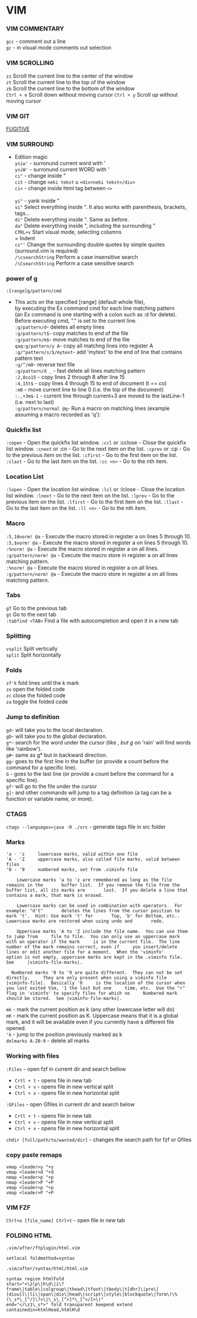 # VIM     
### VIM COMMENTARY  
`gcc` - comment out a line    
`gc` - in visual mode comments out selection    
<!-- ovo je jos jedan komentar -->
### VIM SCROLLING
  `zz` Scroll the current line to the center of the window      
  `zt` Scroll the current line to the top of the window      
  `zb` Scroll the current line to the bottom of the window      
  `Ctrl + e` Scroll down without moving cursor
  `Ctrl + y` Scroll up without moving cursor
### VIM GIT 
[FUGITIVE](https://dzx.fr/blog/introduction-to-vim-fugitive/)
### VIM SURROUND    
- Edition magic      
  `ysiw'` - surronund current word with '      
  `ysiW'` - surronund current WORD with '      
  `ci"` - change inside "      
  `cit` - change `neki tekst` u `<div>neki tekst</div>`      
  `ci<` - change inside html tag between `<>` <div style="pointer-events:none">      
  `yi"` - yank inside "    
  `vi"` Select everything inside ". It also works with parenthesis, brackets, tags…      
  `di"` Delete everything inside ". Same as before.      
  `da"` Delete everything inside ", including the surrounding "      
  `CTRL+v` Start visual mode, selecting columns      
   =<next position> Indent      
  `cs"'` Change the surrounding double quotes by simple quotes (surround.vim is required)      
  `/\csearchString` Perform a case insensitive search      
  `/\CsearchString` Perform a case sensitive search      
    
### power of g    
`:[range]g/pattern/cmd`      
- This acts on the specified [range] (default whole file),       
  by executing the Ex command cmd for each line matching pattern       
  (an Ex command is one starting with a colon such as :d for delete).      
  Before executing cmd, "." is set to the current line.      
`:g/pattern/d`- deletes all empty lines      
`:g/pattern/t$`- copy matches to end of the file      
`:g/pattern/m$`- move matches to end of the file      
`qaq:g/pattern/y A`- copy all matchng lines into register A      
`:g/^pattern/s/$/mytext`- add 'mytext' to the end of line that contains pattern text      
`:g/^/m0`- reverse text file      
`:g/pattern/d _` - fast delete all lines matching pattern      
`:2,8co15`  - copy lines 2 through 8 after line 15      
`:4,15t$`   - copy lines 4 through 15 to end of document (t == co)      
`:m0`       - move current line to line 0 (i.e. the top of the document)      
`:.,+3m$-1` - current line through current+3 are moved to the lastLine-1 (i.e. next to last)      
`:g/pattern/normal @q`- Run a macro on matching lines (example assuming a macro recorded as 'q'):      
### Quickfix list  
`:copen` - Open the quickfix list window.
`:ccl` or :cclose - Close the quickfix list window.
`:cnext` or :cn - Go to the next item on the list.
`:cprev` or :cp - Go to the previous item on the list.
`:cfirst` - Go to the first item on the list.
`:clast` - Go to the last item on the list.
`:cc <n>` - Go to the nth item.
### Location List  
`:lopen` - Open the location list window.
`:lcl` or :lclose - Close the location list window.
`:lnext` - Go to the next item on the list.
`:lprev` - Go to the previous item on the list.
`:lfirst` - Go to the first item on the list.
`:llast` - Go to the last item on the list.
`:ll <n>` - Go to the nth item.
### Macro  
`:5,10norm! @a` - Execute the macro stored in register a on lines 5 through 10.  
`:5,$norm! @a` - Execute the macro stored in register a on lines 5 through 10.  
`:%norm! @a` - Execute the macro stored in register a on all lines.  
`:g/pattern/norm! @a` - Execute the macro store in register a on all lines matching pattern.  
`:%norm! @a` - Execute the macro stored in register a on all lines.  
`:g/pattern/norm! @a` - Execute the macro store in register a on all lines matching pattern.  
  
### Tabs    
`gT` Go to the previous tab      
`gt` Go to the next tab      
`:tabfind <TAB>` Find a file with autocompletion and open it in a new tab      
    
### Splitting    
`vsplit` Split vertically      
`split` Split horizontally      
    
### Folds    
`zf'k` fold lines until the k mark      
`zo` open the folded code      
`zc` close the folded code      
`za` toggle the folded code      
    
### Jump to definition  
`gd`- will take you to the local declaration.  
`gD`- will take you to the global declaration.  
`g*`- search for the word under the cursor (like *, but g* on 'rain' will find words like 'rainbow').  
`g#`- same as g* but in backward direction.  
`gg`- goes to the first line in the buffer (or provide a count before the command for a specific line).  
`G` - goes to the last line (or provide a count before the command for a specific line).  
`gf`- will go to the file under the cursor  
`g]`- and other commands will jump to a tag definition (a tag can be a function or variable name, or more).  
  
### CTAGS  
`ctags --languages=java -R ./src` - generate tags file in src folder  
  
### Marks    
```    
'a - 'z		lowercase marks, valid within one file      
'A - 'Z		uppercase marks, also called file marks, valid between files      
'0 - '9		numbered marks, set from .viminfo file      
```    
    
`    
Lowercase marks 'a to 'z are remembered as long as the file remains in the      
buffer list.  If you remove the file from the buffer list, all its marks are      
lost.  If you delete a line that contains a mark, that mark is erased.      
`    
    
`    
Lowercase marks can be used in combination with operators.  For example: "d't"      
deletes the lines from the cursor position to mark 't'.  Hint: Use mark 't' for      
Top, 'b' for Bottom, etc..  Lowercase marks are restored when using undo and      
redo.    
`    
    
`    
Uppercase marks 'A to 'Z include the file name.  You can use them to jump from    
file to file.  You can only use an uppercase mark with an operator if the mark    
is in the current file.  The line number of the mark remains correct, even if    
you insert/delete lines or edit another file for a moment.  When the 'viminfo'    
option is not empty, uppercase marks are kept in the .viminfo file.  See    
|viminfo-file-marks|.    
`    
    
`  
Numbered marks '0 to '9 are quite different.  They can not be set directly.    
They are only present when using a viminfo file |viminfo-file|.  Basically '0    
is the location of the cursor when you last exited Vim, '1 the last but one    
time, etc.  Use the "r" flag in 'viminfo' to specify files for which no    
Numbered mark should be stored.  See |viminfo-file-marks|.    
`  
  
`mk` -  mark the current position as k (any other lowercase letter will do)    
`mK` -  mark the current position as K. Uppercase means that it is a global mark, and it will be available even if you currently have a different file opened.    
`'k` -  jump to the position previously marked as k    
`delmarks A-Z0-9` - delete all marks    

  
### Working with files  
`:Files` - open fzf in current dir and search bellow  
  - `Crtl + t` - opens file in new tab
  - `Ctrl + v` - opens file in new vertical split
  - `Ctrl + x` - opens file in new horizontal split  

`:GFiles` - open Gfiles in current dir and search below  
  - `Crtl + t` - opens file in new tab
  - `Ctrl + v` - opens file in new vertical split
  - `Ctrl + x` - opens file in new horizontal split  

`chdir [full/path/to/wanted/dir]` - changes the search path for fzf or Gfiles  
    
### copy paste remaps    
`vmap <leader>y "+y`    
`vmap <leader>d "+d`    
`nmap <leader>p "+p`    
`nmap <leader>P "+P`    
`vmap <leader>p "+p`    
`vmap <leader>P "+P`    
    
### VIM FZF  
`Ctrl+o [file_name] Ctrl+t` - open file in new tab  
  
### FOLDING HTML 
`.vim/after/ftplugin/html.vim`

```
setlocal foldmethod=syntax
```

`.vim/after/syntax/html/html.vim`

```
syntax region htmlFold
start="<\z(p\|h\d\|i\?frame\|table\|colgroup\|thead\|tfoot\|tbody\|t[dhr]\|pre\|[diou]l\|li\|span\|div\|head\|script\|style\|blockquote\|form\)\%(\_s*\_[^/]\?>\|\_s\_[^>]*\_[^>/]>\)"
end="</\z1\_s*>" fold transparent keepend extend containedin=htmlHead,htmlH\d
```
